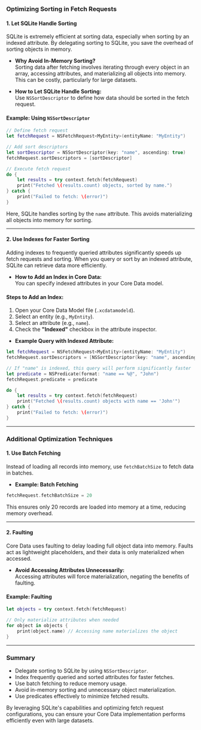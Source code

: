 
### **Optimizing Sorting in Fetch Requests**
#### **1. Let SQLite Handle Sorting**
SQLite is extremely efficient at sorting data, especially when sorting by an indexed attribute. By delegating sorting to SQLite, you save the overhead of sorting objects in memory.

- **Why Avoid In-Memory Sorting?**  
  Sorting data after fetching involves iterating through every object in an array, accessing attributes, and materializing all objects into memory. This can be costly, particularly for large datasets.

- **How to Let SQLite Handle Sorting:**  
  Use `NSSortDescriptor` to define how data should be sorted in the fetch request.

#### **Example: Using `NSSortDescriptor`**
```swift
// Define fetch request
let fetchRequest = NSFetchRequest<MyEntity>(entityName: "MyEntity")

// Add sort descriptors
let sortDescriptor = NSSortDescriptor(key: "name", ascending: true)
fetchRequest.sortDescriptors = [sortDescriptor]

// Execute fetch request
do {
    let results = try context.fetch(fetchRequest)
    print("Fetched \(results.count) objects, sorted by name.")
} catch {
    print("Failed to fetch: \(error)")
}
```

Here, SQLite handles sorting by the `name` attribute. This avoids materializing all objects into memory for sorting.

---

#### **2. Use Indexes for Faster Sorting**
Adding indexes to frequently queried attributes significantly speeds up fetch requests and sorting. When you query or sort by an indexed attribute, SQLite can retrieve data more efficiently.

- **How to Add an Index in Core Data:**  
  You can specify indexed attributes in your Core Data model.

#### **Steps to Add an Index:**
1. Open your Core Data Model file (`.xcdatamodeld`).
2. Select an entity (e.g., `MyEntity`).
3. Select an attribute (e.g., `name`).
4. Check the **"Indexed"** checkbox in the attribute inspector.

- **Example Query with Indexed Attribute:**
```swift
let fetchRequest = NSFetchRequest<MyEntity>(entityName: "MyEntity")
fetchRequest.sortDescriptors = [NSSortDescriptor(key: "name", ascending: true)]

// If "name" is indexed, this query will perform significantly faster
let predicate = NSPredicate(format: "name == %@", "John")
fetchRequest.predicate = predicate

do {
    let results = try context.fetch(fetchRequest)
    print("Fetched \(results.count) objects with name == 'John'")
} catch {
    print("Failed to fetch: \(error)")
}
```

---

### **Additional Optimization Techniques**

#### **1. Use Batch Fetching**
Instead of loading all records into memory, use `fetchBatchSize` to fetch data in batches.

- **Example: Batch Fetching**
```swift
fetchRequest.fetchBatchSize = 20
```
This ensures only 20 records are loaded into memory at a time, reducing memory overhead.

---

#### **2. Faulting**
Core Data uses faulting to delay loading full object data into memory. Faults act as lightweight placeholders, and their data is only materialized when accessed.

- **Avoid Accessing Attributes Unnecessarily:**  
  Accessing attributes will force materialization, negating the benefits of faulting.

#### **Example: Faulting**
```swift
let objects = try context.fetch(fetchRequest)

// Only materialize attributes when needed
for object in objects {
    print(object.name) // Accessing name materializes the object
}
```

---

### **Summary**
- Delegate sorting to SQLite by using `NSSortDescriptor`.
- Index frequently queried and sorted attributes for faster fetches.
- Use batch fetching to reduce memory usage.
- Avoid in-memory sorting and unnecessary object materialization.
- Use predicates effectively to minimize fetched results.

By leveraging SQLite's capabilities and optimizing fetch request configurations, you can ensure your Core Data implementation performs efficiently even with large datasets.
